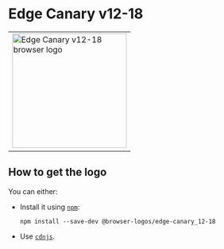 Edge Canary v12-18
==================

<!-- markdownlint-disable line-length no-inline-html -->
<table>
    <tr height=240>
        <td>
            <a href="https://github.com/alrra/browser-logos/tree/b528ce0f925372251f68795498f85ead08216cb8/src/archive/edge-canary_12-18">
                <img width=230 src="https://raw.githubusercontent.com/alrra/browser-logos/b528ce0f925372251f68795498f85ead08216cb8/src/archive/edge-canary_12-18/edge-canary_12-18_512x512.png" alt="Edge Canary v12-18 browser logo">
            </a>
        </td>
    </tr>
</table>
<!-- markdownlint-enable line-length no-inline-html -->

How to get the logo
-------------------

You can either:

* Install it using [`npm`][npm]:

  `npm install --save-dev @browser-logos/edge-canary_12-18`

* Use [`cdnjs`][cdnjs].

<!-- Link labels: -->

[cdnjs]: https://cdnjs.com/libraries/browser-logos
[npm]: https://www.npmjs.com/
